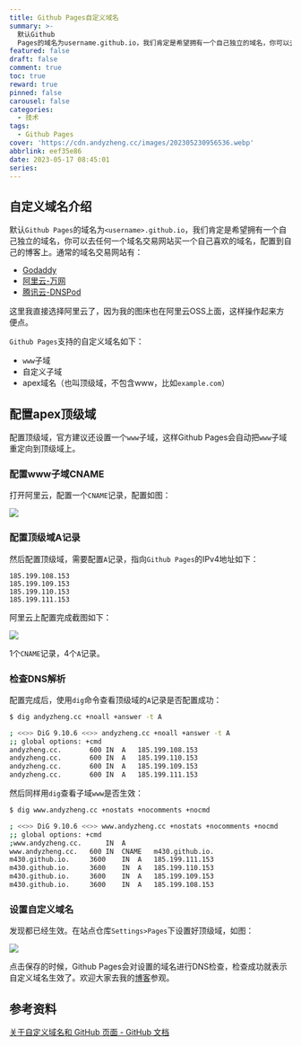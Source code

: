 ```yaml
---
title: Github Pages自定义域名
summary: >-
  默认Github
  Pages的域名为username.github.io，我们肯定是希望拥有一个自己独立的域名，你可以去任何一个域名交易网站买一个自己喜欢的域名，配置到自己的博客上。
featured: false
draft: false
comment: true
toc: true
reward: true
pinned: false
carousel: false
categories:
  - 技术
tags:
  - Github Pages
cover: 'https://cdn.andyzheng.cc/images/202305230956536.webp'
abbrlink: eef35e86
date: 2023-05-17 08:45:01
series:
---
```


## 自定义域名介绍

默认`Github Pages`的域名为`<username>.github.io`，我们肯定是希望拥有一个自己独立的域名，你可以去任何一个域名交易网站买一个自己喜欢的域名，配置到自己的博客上。通常的域名交易网站有：

- [Godaddy](https://www.godaddy.com/)
- [阿里云-万网](https://wanwang.aliyun.com/domain?source=5176.11533457&userCode=l3bvairs)
- [腾讯云-DNSPod](https://dnspod.cloud.tencent.com/)

这里我直接选择阿里云了，因为我的图床也在阿里云OSS上面，这样操作起来方便点。

`Github Pages`支持的自定义域名如下：

- `www`子域
- 自定义子域
- apex域名（也叫顶级域，不包含www，比如`example.com`）

## 配置apex顶级域

配置顶级域，官方建议还设置一个`www`子域，这样Github Pages会自动把`www`子域重定向到顶级域上。
### 配置www子域CNAME

打开阿里云，配置一个`CNAME`记录，配置如图：

![](https://cdn.andyzheng.cc/images/202305230956535.webp)

### 配置顶级域A记录
然后配置顶级域，需要配置`A`记录，指向`Github Pages`的IPv4地址如下：

```
185.199.108.153
185.199.109.153
185.199.110.153
185.199.111.153
```

阿里云上配置完成截图如下：

![](https://cdn.andyzheng.cc/images/202305230956534.webp)

1个`CNAME`记录，4个`A`记录。

### 检查DNS解析

配置完成后，使用`dig`命令查看顶级域的`A`记录是否配置成功：

```bash
$ dig andyzheng.cc +noall +answer -t A

; <<>> DiG 9.10.6 <<>> andyzheng.cc +noall +answer -t A
;; global options: +cmd
andyzheng.cc.		600	IN	A	185.199.108.153
andyzheng.cc.		600	IN	A	185.199.110.153
andyzheng.cc.		600	IN	A	185.199.109.153
andyzheng.cc.		600	IN	A	185.199.111.153
```

然后同样用`dig`查看子域`www`是否生效：

```bash
$ dig www.andyzheng.cc +nostats +nocomments +nocmd

; <<>> DiG 9.10.6 <<>> www.andyzheng.cc +nostats +nocomments +nocmd
;; global options: +cmd
;www.andyzheng.cc.		IN	A
www.andyzheng.cc.	600	IN	CNAME	m430.github.io.
m430.github.io.		3600	IN	A	185.199.111.153
m430.github.io.		3600	IN	A	185.199.110.153
m430.github.io.		3600	IN	A	185.199.109.153
m430.github.io.		3600	IN	A	185.199.108.153
```

### 设置自定义域名

发现都已经生效。在站点仓库`Settings>Pages`下设置好顶级域，如图：

![](https://cdn.andyzheng.cc/images/202305230956533.webp)

点击保存的时候，Github Pages会对设置的域名进行DNS检查，检查成功就表示自定义域名生效了。欢迎大家去我的[博客](https://andyzheng.cc)参观。

## 参考资料

[关于自定义域名和 GitHub 页面 - GitHub 文档](https://docs.github.com/zh/pages/configuring-a-custom-domain-for-your-github-pages-site/about-custom-domains-and-github-pages)
